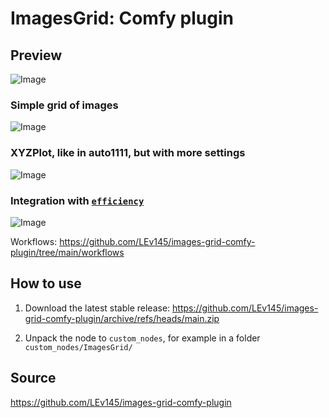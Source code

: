 # ImagesGrid: Comfy plugin


## Preview

![Image](https://github.com/LEv145/images-grid-comfy-plugin/blob/main/.readme/preview.png?raw=true)

### Simple grid of images

![Image](https://github.com/LEv145/images-grid-comfy-plugin/blob/main/workflows/mini.png?raw=true)

### XYZPlot, like in auto1111, but with more settings

![Image](https://github.com/LEv145/images-grid-comfy-plugin/blob/main/workflows/base.png?raw=true)

### Integration with [`efficiency`](https://github.com/LucianoCirino/efficiency-nodes-comfyui)

![Image](https://github.com/LEv145/images-grid-comfy-plugin/blob/main/workflows/efficiency.png?raw=true)


Workflows: https://github.com/LEv145/images-grid-comfy-plugin/tree/main/workflows


## How to use

1. Download the latest stable release:
https://github.com/LEv145/images-grid-comfy-plugin/archive/refs/heads/main.zip

2. Unpack the node to `custom_nodes`, for example in a folder `custom_nodes/ImagesGrid/`


## Source

https://github.com/LEv145/images-grid-comfy-plugin
